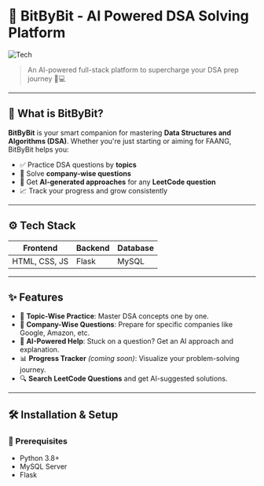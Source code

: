 # 🚀 BitByBit - AI Powered DSA Solving Platform

![Tech](https://img.shields.io/badge/Tech%20Stack-HTML%2C%20CSS%2C%20JS%2C%20Flask%2C%20MySQL-orange)

> An AI-powered full-stack platform to supercharge your DSA prep journey 🚀💻

---

## 🧠 What is BitByBit?

**BitByBit** is your smart companion for mastering **Data Structures and Algorithms (DSA)**. Whether you're just starting or aiming for FAANG, BitByBit helps you:

- ✅ Practice DSA questions by **topics**
- 🏢 Solve **company-wise questions**
- 🤖 Get **AI-generated approaches** for any **LeetCode question**
- 📈 Track your progress and grow consistently

---

## ⚙️ Tech Stack

| Frontend     | Backend | Database |
|--------------|---------|----------|
| HTML, CSS, JS | Flask   | MySQL    |

---

## ✨ Features

- 🧩 **Topic-Wise Practice**: Master DSA concepts one by one.
- 🏢 **Company-Wise Questions**: Prepare for specific companies like Google, Amazon, etc.
- 🤖 **AI-Powered Help**: Stuck on a question? Get an AI approach and explanation.
- 📊 **Progress Tracker** *(coming soon)*: Visualize your problem-solving journey.
- 🔍 **Search LeetCode Questions** and get AI-suggested solutions.

---

## 🛠️ Installation & Setup

### 🔧 Prerequisites
- Python 3.8+
- MySQL Server
- Flask
